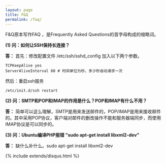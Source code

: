 ```yaml
---
layout: page
title: F&Q
permalink: /faq/
---
```


F&Q原本写作FAQ ，是Frequently Asked Questions的首字母构成的缩略词。

**(1) 问：如何让SSH保持长连接？**

**答：** 首先：修改配置文件 /etc/ssh/sshd_config 加入以下两个参数。

```shell
TCPKeepAlive yes
ServerAliveInterval 60 # 时间单位为秒，多少秒自动请求一次
```
然后：重启ssh服务

```shell
/etc/init.d/ssh restart
```
**(2) 问：SMTP和POP和IMAP的作用是什么？POP和IMAP有什么不用？**

**答：** 简单可以这么理解，SMTP是用来发送邮件的，POP/IMAP是用来接收邮件的。其中采用POP协议，客户端对邮件的删改操作不能和服务器端同步，而使用IMAP协议是可以同步的。

**(3) 问：Ubuntu编译PHP报错 "sudo apt-get install libxml2-dev"**

**答：** 缺什么补什么。sudo apt-get install libxml2-dev

{% include extends/disqus.html %}



